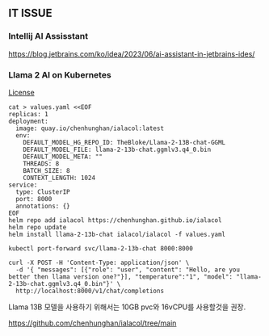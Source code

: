 ## IT ISSUE

### Intellij AI Assisstant
https://blog.jetbrains.com/ko/idea/2023/06/ai-assistant-in-jetbrains-ides/

### Llama 2 AI on Kubernetes
[License](https://ai.meta.com/llama/license/)

```
cat > values.yaml <<EOF
replicas: 1
deployment:
  image: quay.io/chenhunghan/ialacol:latest
  env:
    DEFAULT_MODEL_HG_REPO_ID: TheBloke/Llama-2-13B-chat-GGML
    DEFAULT_MODEL_FILE: llama-2-13b-chat.ggmlv3.q4_0.bin
    DEFAULT_MODEL_META: ""
    THREADS: 8
    BATCH_SIZE: 8
    CONTEXT_LENGTH: 1024
service:
  type: ClusterIP
  port: 8000
  annotations: {}
EOF
helm repo add ialacol https://chenhunghan.github.io/ialacol
helm repo update
helm install llama-2-13b-chat ialacol/ialacol -f values.yaml
```

```
kubectl port-forward svc/llama-2-13b-chat 8000:8000
```

```
curl -X POST -H 'Content-Type: application/json' \
  -d '{ "messages": [{"role": "user", "content": "Hello, are you better then llama version one?"}], "temperature":"1", "model": "llama-2-13b-chat.ggmlv3.q4_0.bin"}' \
  http://localhost:8000/v1/chat/completions
```

Llama 13B 모델을 사용하기 위해서는 10GB pvc와 16vCPU를 사용할것을 권장.

https://github.com/chenhunghan/ialacol/tree/main